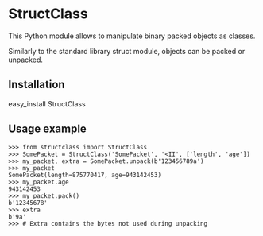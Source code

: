 StructClass
===========

This Python module allows to manipulate binary packed objects as classes.

Similarly to the standard library struct module, objects can be packed or unpacked.

Installation
------------
easy_install StructClass

Usage example
-------------

    >>> from structclass import StructClass
    >>> SomePacket = StructClass('SomePacket', '<II', ['length', 'age'])
    >>> my_packet, extra = SomePacket.unpack(b'123456789a')
    >>> my_packet
    SomePacket(length=875770417, age=943142453)
    >>> my_packet.age
    943142453
    >>> my_packet.pack()
    b'12345678'
    >>> extra
    b'9a'
    >>> # Extra contains the bytes not used during unpacking

